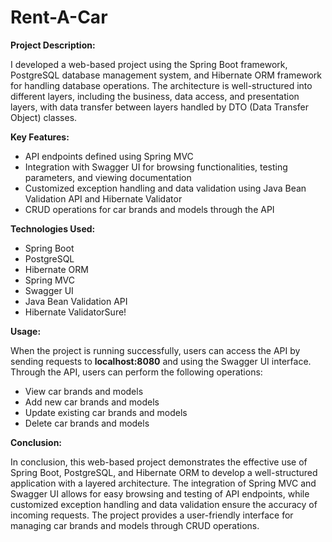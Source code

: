 # Rent-A-Car

**Project Description:**

I developed a web-based project using the Spring Boot framework, PostgreSQL database management system, and Hibernate ORM framework for handling database operations. The architecture is well-structured into different layers, including the business, data access, and presentation layers, with data transfer between layers handled by DTO (Data Transfer Object) classes.

**Key Features:**
- API endpoints defined using Spring MVC
- Integration with Swagger UI for browsing functionalities, testing parameters, and viewing documentation
- Customized exception handling and data validation using Java Bean Validation API and Hibernate Validator
- CRUD operations for car brands and models through the API

**Technologies Used:**
- Spring Boot
- PostgreSQL
- Hibernate ORM
- Spring MVC
- Swagger UI
- Java Bean Validation API
- Hibernate ValidatorSure!
  
**Usage:**

When the project is running successfully, users can access the API by sending requests to **localhost:8080** and using the Swagger UI interface. Through the API, users can perform the following operations:
- View car brands and models
- Add new car brands and models
- Update existing car brands and models
- Delete car brands and models

**Conclusion:**

In conclusion, this web-based project demonstrates the effective use of Spring Boot, PostgreSQL, and Hibernate ORM to develop a well-structured application with a layered architecture. The integration of Spring MVC and Swagger UI allows for easy browsing and testing of API endpoints, while customized exception handling and data validation ensure the accuracy of incoming requests. The project provides a user-friendly interface for managing car brands and models through CRUD operations.
